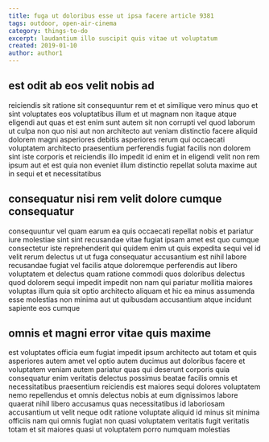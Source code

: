 ```yaml
---
title: fuga ut doloribus esse ut ipsa facere article 9381
tags: outdoor, open-air-cinema
category: things-to-do
excerpt: laudantium illo suscipit quis vitae ut voluptatum
created: 2019-01-10
author: author1
---
```


## est odit ab eos velit nobis ad

reiciendis sit ratione sit consequuntur rem et et similique vero minus quo et sint voluptates eos voluptatibus illum et ut magnam non itaque atque eligendi aut quas et est enim sunt autem sit non corrupti vel quod laborum ut culpa non quo nisi aut non architecto aut veniam distinctio facere aliquid dolorem magni asperiores debitis asperiores rerum qui occaecati voluptatem architecto praesentium perferendis fugiat facilis non dolorem sint iste corporis et reiciendis illo impedit id enim et in eligendi velit non rem ipsum aut et est quia non eveniet illum distinctio repellat soluta maxime aut in sequi et et necessitatibus

## consequatur nisi rem velit dolore cumque consequatur

consequuntur vel quam earum ea quis occaecati repellat nobis et pariatur iure molestiae sint sint recusandae vitae fugiat ipsam amet est quo cumque consectetur iste reprehenderit qui quidem enim ut quis expedita sequi vel id velit rerum delectus ut ut fuga consequatur accusantium est nihil labore recusandae fugiat vel facilis atque doloremque perferendis aut libero voluptatem et delectus quam ratione commodi quos doloribus delectus quod dolorem sequi impedit impedit non nam qui pariatur mollitia maiores voluptas illum quia sit optio architecto aliquam et hic ea minus assumenda esse molestias non minima aut ut quibusdam accusantium atque incidunt sapiente eos cumque

## omnis et magni error vitae quis maxime

est voluptates officia eum fugiat impedit ipsum architecto aut totam et quis asperiores autem amet vel optio autem ducimus aut doloribus facere et voluptatem veniam autem pariatur quas qui deserunt corporis quia consequatur enim veritatis delectus possimus beatae facilis omnis et necessitatibus praesentium reiciendis est maiores sequi dolores voluptatem nemo repellendus et omnis delectus nobis at eum dignissimos labore quaerat nihil libero accusamus quas necessitatibus id laboriosam accusantium ut velit neque odit ratione voluptate aliquid id minus sit minima officiis nam qui omnis fugiat non quasi voluptatem veritatis fugit veritatis totam et sit maiores quasi ut voluptatem porro numquam molestias
